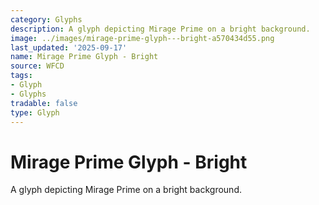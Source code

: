 ```yaml
---
category: Glyphs
description: A glyph depicting Mirage Prime on a bright background.
image: ../images/mirage-prime-glyph---bright-a570434d55.png
last_updated: '2025-09-17'
name: Mirage Prime Glyph - Bright
source: WFCD
tags:
- Glyph
- Glyphs
tradable: false
type: Glyph
---
```


# Mirage Prime Glyph - Bright

A glyph depicting Mirage Prime on a bright background.

